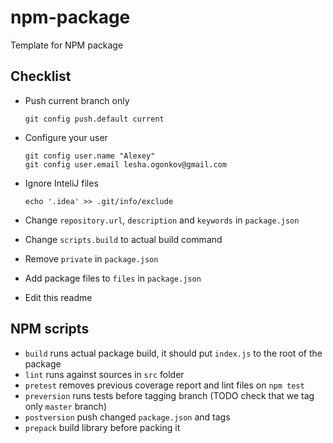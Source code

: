 # npm-package
Template for NPM package

## Checklist

* Push current branch only

      git config push.default current

* Configure your user

      git config user.name "Alexey"
      git config user.email lesha.ogonkov@gmail.com

* Ignore InteliJ files

      echo '.idea' >> .git/info/exclude

* Change `repository.url`, `description` and `keywords` in `package.json`
* Change `scripts.build` to actual build command
* Remove `private` in `package.json`
* Add package files to `files` in `package.json`
* Edit this readme

## NPM scripts

* `build` runs actual package build, it should put `index.js` to the root of
  the package
* `lint` runs against sources in `src` folder
* `pretest` removes previous coverage report and lint files on `npm test`
* `preversion` runs tests before tagging branch (TODO check that we tag only
  `master` branch)
* `postversion` push changed `package.json` and tags
* `prepack` build library before packing it
